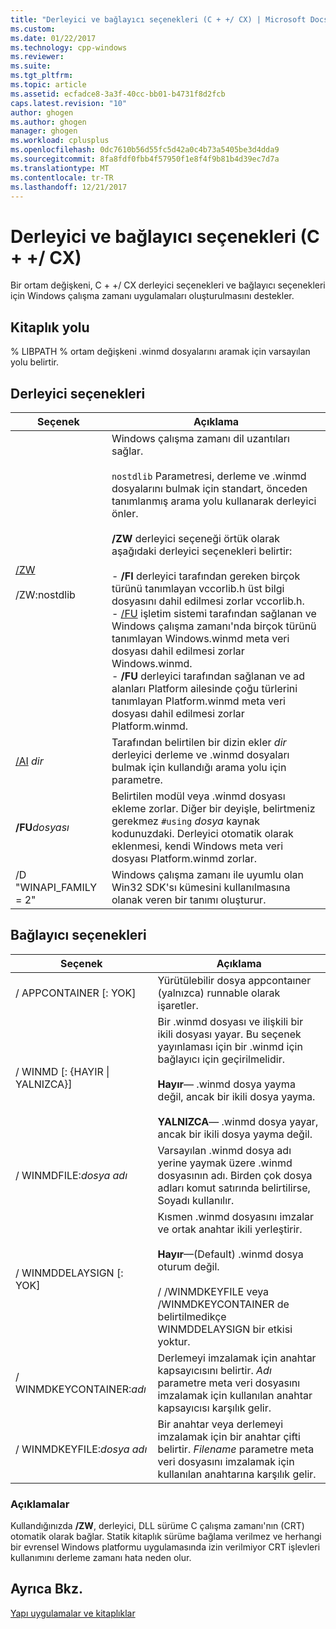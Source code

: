 ```yaml
---
title: "Derleyici ve bağlayıcı seçenekleri (C + +/ CX) | Microsoft Docs"
ms.custom: 
ms.date: 01/22/2017
ms.technology: cpp-windows
ms.reviewer: 
ms.suite: 
ms.tgt_pltfrm: 
ms.topic: article
ms.assetid: ecfadce8-3a3f-40cc-bb01-b4731f8d2fcb
caps.latest.revision: "10"
author: ghogen
ms.author: ghogen
manager: ghogen
ms.workload: cplusplus
ms.openlocfilehash: 0dc7610b56d55fc5d42a0c4b73a5405be3d4dda9
ms.sourcegitcommit: 8fa8fdf0fbb4f57950f1e8f4f9b81b4d39ec7d7a
ms.translationtype: MT
ms.contentlocale: tr-TR
ms.lasthandoff: 12/21/2017
---
```

# <a name="compiler-and-linker-options-ccx"></a>Derleyici ve bağlayıcı seçenekleri (C + +/ CX)
Bir ortam değişkeni, C + +/ CX derleyici seçenekleri ve bağlayıcı seçenekleri için Windows çalışma zamanı uygulamaları oluşturulmasını destekler.  
  
## <a name="library-path"></a>Kitaplık yolu  
 % LIBPATH % ortam değişkeni .winmd dosyalarını aramak için varsayılan yolu belirtir.  
  
## <a name="compiler-options"></a>Derleyici seçenekleri  
  
|Seçenek|Açıklama|  
|------------|-----------------|  
|[/ZW](../build/reference/zw-windows-runtime-compilation.md)<br /><br /> /ZW:nostdlib|Windows çalışma zamanı dil uzantıları sağlar.<br /><br /> `nostdlib` Parametresi, derleme ve .winmd dosyalarını bulmak için standart, önceden tanımlanmış arama yolu kullanarak derleyici önler.<br /><br /> **/ZW** derleyici seçeneği örtük olarak aşağıdaki derleyici seçenekleri belirtir:<br /><br /> -   **/FI** derleyici tarafından gereken birçok türünü tanımlayan vccorlib.h üst bilgi dosyasını dahil edilmesi zorlar vccorlib.h.<br />-   [/FU](../build/reference/fu-name-forced-hash-using-file.md) işletim sistemi tarafından sağlanan ve Windows çalışma zamanı'nda birçok türünü tanımlayan Windows.winmd meta veri dosyası dahil edilmesi zorlar Windows.winmd.<br />-   **/FU** derleyici tarafından sağlanan ve ad alanları Platform ailesinde çoğu türlerini tanımlayan Platform.winmd meta veri dosyası dahil edilmesi zorlar Platform.winmd.|  
|[/AI](../build/reference/ai-specify-metadata-directories.md) *dir*|Tarafından belirtilen bir dizin ekler *dir* derleyici derleme ve .winmd dosyaları bulmak için kullandığı arama yolu için parametre.|  
|**/FU***dosyası* |Belirtilen modül veya .winmd dosyası ekleme zorlar. Diğer bir deyişle, belirtmeniz gerekmez `#using` *dosya* kaynak kodunuzdaki. Derleyici otomatik olarak eklenmesi, kendi Windows meta veri dosyası Platform.winmd zorlar.|  
|/D "WINAPI_FAMILY = 2"|Windows çalışma zamanı ile uyumlu olan Win32 SDK'sı kümesini kullanılmasına olanak veren bir tanımı oluşturur.|  
  
## <a name="linker-options"></a>Bağlayıcı seçenekleri  
  
|Seçenek|Açıklama|  
|------------|-----------------|  
|/ APPCONTAINER [: YOK]|Yürütülebilir dosya appcontaıner (yalnızca) runnable olarak işaretler.|  
|/ WINMD [: {HAYIR &#124; YALNIZCA}]|Bir .winmd dosyası ve ilişkili bir ikili dosyası yayar. Bu seçenek yayınlaması için bir .winmd için bağlayıcı için geçirilmelidir.<br /><br /> **Hayır**— .winmd dosya yayma değil, ancak bir ikili dosya yayma.<br /><br /> **YALNIZCA**— .winmd dosya yayar, ancak bir ikili dosya yayma değil.|  
|/ WINMDFILE:*dosya adı*|Varsayılan .winmd dosya adı yerine yaymak üzere .winmd dosyasının adı. Birden çok dosya adları komut satırında belirtilirse, Soyadı kullanılır.|  
|/ WINMDDELAYSIGN [: YOK]|Kısmen .winmd dosyasını imzalar ve ortak anahtar ikili yerleştirir.<br /><br /> **Hayır**—(Default) .winmd dosya oturum değil.<br /><br /> / /WINMDKEYFILE veya /WINMDKEYCONTAINER de belirtilmedikçe WINMDDELAYSIGN bir etkisi yoktur.|  
|/ WINMDKEYCONTAINER:*adı*|Derlemeyi imzalamak için anahtar kapsayıcısını belirtir. *Adı* parametre meta veri dosyasını imzalamak için kullanılan anahtar kapsayıcısı karşılık gelir.|  
|/ WINMDKEYFILE:*dosya adı*|Bir anahtar veya derlemeyi imzalamak için bir anahtar çifti belirtir. *Filename* parametre meta veri dosyasını imzalamak için kullanılan anahtarına karşılık gelir.|  
  
### <a name="remarks"></a>Açıklamalar  
 Kullandığınızda **/ZW**, derleyici, DLL sürüme C çalışma zamanı'nın (CRT) otomatik olarak bağlar. Statik kitaplık sürüme bağlama verilmez ve herhangi bir evrensel Windows platformu uygulamasında izin verilmiyor CRT işlevleri kullanımını derleme zamanı hata neden olur.  
  
## <a name="see-also"></a>Ayrıca Bkz.  
 [Yapı uygulamalar ve kitaplıklar](../cppcx/building-apps-and-libraries-c-cx.md)